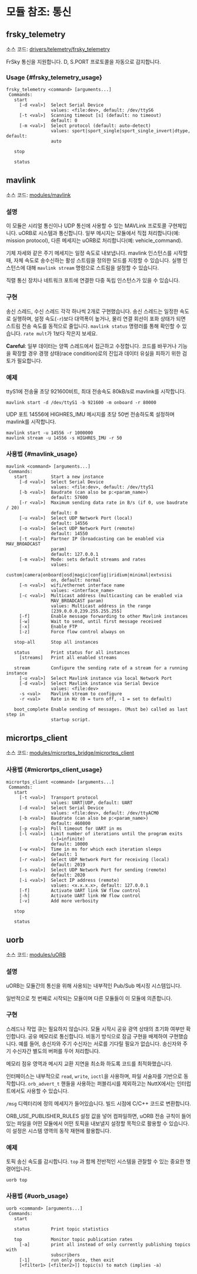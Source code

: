 # 모듈 참조: 통신

## frsky_telemetry

소스 코드: [drivers/telemetry/frsky_telemetry](https://github.com/PX4/Firmware/tree/master/src/drivers/telemetry/frsky_telemetry)

FrSky 통신을 지원합니다. D, S.PORT 프로토콜을 자동으로 감지합니다.

### Usage {#frsky_telemetry_usage}

    frsky_telemetry <command> [arguments...]
     Commands:
       start
         [-d <val>]  Select Serial Device
                     values: <file:dev>, default: /dev/ttyS6
         [-t <val>]  Scanning timeout [s] (default: no timeout)
                     default: 0
         [-m <val>]  Select protocol (default: auto-detect)
                     values: sport|sport_single|sport_single_invert|dtype, default:
                     auto
    
       stop
    
       status
    

## mavlink

소스 코드: [modules/mavlink](https://github.com/PX4/Firmware/tree/master/src/modules/mavlink)

### 설명

이 모듈은 시리얼 통신이나 UDP 통신에 사용할 수 있는 MAVLink 프로토콜 구현체입니다. uORB로 시스템과 통신합니다. 일부 메시지는 모듈에서 직접 처리합니다(예: mission protocol), 다른 메세지는 uORB로 처리합니다(예: vehicle_command).

기체 자세와 같은 주기 메세지는 일정 속도로 내보냅니다. mavlink 인스턴스를 시작할 때, 자체 속도로 송수신하는 활성 스트림을 정의한 모드를 지정할 수 있습니다. 실행 인스턴스에 대해 `mavlink stream` 명령으로 스트림을 설정할 수 있습니다.

직렬 통신 장치나 네트워크 포트에 연결한 다중 독립 인스턴스가 있을 수 있습니다.

### 구현

송신 스레드, 수신 스레드 각각 하나씩 2개로 구현했습니다. 송신 스레드는 일정한 속도로 실행하며, 설정 속도(`-r`)보다 대역폭이 높거나, 물리 연결 회선이 포화 상태가 되면 스트림 전송 속도를 동적으로 줄입니다. `mavlink status` 명령러를 통해 확인할 수 있습니다. `rate mult`가 1보다 작은지 보세요.

**Careful**: 일부 데이터는 양쪽 스레드에서 접근하고 수정합니다. 코드를 바꾸거나 기능을 확장할 경우 경쟁 상태(race condition)로의 진입과 데이터 유실을 피하기 위한 검토가 필요합니다.

### 예제

ttyS1에 전송율 초당 921600비트, 최대 전송속도 80kB/s로 mavlink를 시작합니다.

    mavlink start -d /dev/ttyS1 -b 921600 -m onboard -r 80000
    

UDP 포트 14556에 HIGHRES_IMU 메시지를 초당 50번 전송하도록 설정하며 mavlink를 시작합니다.

    mavlink start -u 14556 -r 1000000
    mavlink stream -u 14556 -s HIGHRES_IMU -r 50
    

### 사용법 {#mavlink_usage}

    mavlink <command> [arguments...]
     Commands:
       start         Start a new instance
         [-d <val>]  Select Serial Device
                     values: <file:dev>, default: /dev/ttyS1
         [-b <val>]  Baudrate (can also be p:<param_name>)
                     default: 57600
         [-r <val>]  Maximum sending data rate in B/s (if 0, use baudrate / 20)
                     default: 0
         [-u <val>]  Select UDP Network Port (local)
                     default: 14556
         [-o <val>]  Select UDP Network Port (remote)
                     default: 14550
         [-t <val>]  Partner IP (broadcasting can be enabled via MAV_BROADCAST
                     param)
                     default: 127.0.0.1
         [-m <val>]  Mode: sets default streams and rates
                     values:
                     custom|camera|onboard|osd|magic|config|iridium|minimal|extvsisi
                     on, default: normal
         [-n <val>]  wifi/ethernet interface name
                     values: <interface_name>
         [-c <val>]  Multicast address (multicasting can be enabled via
                     MAV_BROADCAST param)
                     values: Multicast address in the range
                     [239.0.0.0,239.255.255.255]
         [-f]        Enable message forwarding to other Mavlink instances
         [-w]        Wait to send, until first message received
         [-x]        Enable FTP
         [-z]        Force flow control always on
    
       stop-all      Stop all instances
    
       status        Print status for all instances
         [streams]   Print all enabled streams
    
       stream        Configure the sending rate of a stream for a running instance
         [-u <val>]  Select Mavlink instance via local Network Port
         [-d <val>]  Select Mavlink instance via Serial Device
                     values: <file:dev>
         -s <val>    Mavlink stream to configure
         -r <val>    Rate in Hz (0 = turn off, -1 = set to default)
    
       boot_complete Enable sending of messages. (Must be) called as last step in
                     startup script.
    

## micrortps_client

소스 코드: [modules/micrortps_bridge/micrortps_client](https://github.com/PX4/Firmware/tree/master/src/modules/micrortps_bridge/micrortps_client)

### 사용법 {#micrortps_client_usage}

    micrortps_client <command> [arguments...]
     Commands:
       start
         [-t <val>]  Transport protocol
                     values: UART|UDP, default: UART
         [-d <val>]  Select Serial Device
                     values: <file:dev>, default: /dev/ttyACM0
         [-b <val>]  Baudrate (can also be p:<param_name>)
                     default: 460800
         [-p <val>]  Poll timeout for UART in ms
         [-l <val>]  Limit number of iterations until the program exits
                     (-1=infinite)
                     default: 10000
         [-w <val>]  Time in ms for which each iteration sleeps
                     default: 1
         [-r <val>]  Select UDP Network Port for receiving (local)
                     default: 2019
         [-s <val>]  Select UDP Network Port for sending (remote)
                     default: 2020
         [-i <val>]  Select IP address (remote)
                     values: <x.x.x.x>, default: 127.0.0.1
         [-f]        Activate UART link SW flow control
         [-h]        Activate UART link HW flow control
         [-v]        Add more verbosity
    
       stop
    
       status
    

## uorb

소스 코드: [modules/uORB](https://github.com/PX4/Firmware/tree/master/src/modules/uORB)

### 설명

uORB는 모듈간의 통신을 위해 사용되는 내부적인 Pub/Sub 메시징 시스템입니다.

일반적으로 첫 번째로 시작되는 모듈이며 다른 모듈들이 이 모듈에 의존합니다.

### 구현

스레드나 작업 큐는 필요하지 않습니다. 모듈 시작시 공유 광역 상태의 초기화 여부만 확인합니다. 공유 메모리로 통신합니다. 비동기 방식으로 잠금 구현을 배제하여 구현했습니다. 예를 들어, 송신자와 주기 수신자는 서로를 기다릴 필요가 없습니다. 송신자와 주기 수신자간 별도의 버퍼를 두어 처리합니다.

메모리 점유 영역과 메시지 교환 지연을 최소화 하도록 코드를 최적화했습니다.

인터페이스는 내부적으로 `read`, `write`, `ioctl`을 사용하며, 파일 서술자를 기반으로 동작합니다. `orb_advert_t` 핸들을 사용하는 퍼블리시를 제외하고는 NuttX에서는 인터럽트에서도 사용할 수 있습니다.

`/msg` 디렉터리에 정의 메세지가 들어있습니다. 빌드 시점에 C/C++ 코드로 변환합니다.

ORB_USE_PUBLISHER_RULES 설정 값을 넣어 컴파일하면, uORB 전송 규칙이 들어있는 파일을 어떤 모듈에서 어떤 토픽을 내보낼지 설정할 목적으로 활용할 수 있습니다. 이 설정은 시스템 영역의 동작 재현에 활용합니다. 

### 예제

토픽 송신 속도를 감시합니다. `top` 과 함께 전반적인 시스템을 관찰할 수 있는 중요한 명령어입니다.

    uorb top
    

### 사용법 {#uorb_usage}

    uorb <command> [arguments...]
     Commands:
       start
    
       status        Print topic statistics
    
       top           Monitor topic publication rates
         [-a]        print all instead of only currently publishing topics with
                     subscribers
         [-1]        run only once, then exit
         [<filter1> [<filter2>]] topic(s) to match (implies -a)